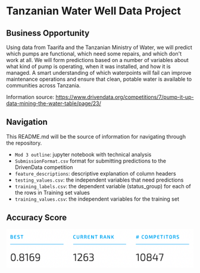 # Tanzanian Water Well Data Project


## Business Opportunity

Using data from Taarifa and the Tanzanian Ministry of Water, we will predict which pumps are functional, which need some repairs, and which don't work at all. We will form predictions based on a number of variables about what kind of pump is operating, when it was installed, and how it is managed. A smart understanding of which waterpoints will fail can improve maintenance operations and ensure that clean, potable water is available to communities across Tanzania.

Information source: https://www.drivendata.org/competitions/7/pump-it-up-data-mining-the-water-table/page/23/

## Navigation

This README.md will be the source of information for navigating through the repository.

* `Mod 3 outline`: jupyter notebook with technical analysis
* `SubmissionFormat.csv` format for submitting predictions to the DrivenData competition
* `feature_descriptions`: descriptive explanation of column headers
* `testing_values.csv`: the independent variables that need predictions
* `training_labels.csv`: the dependent variable (status_group) for each of the rows in Training set values
* `training_values.csv`: the independent variables for the training set

## Accuracy Score
![DrivenData Accuracy](drivendatascore.png "DrivenData Accuracy Score")

